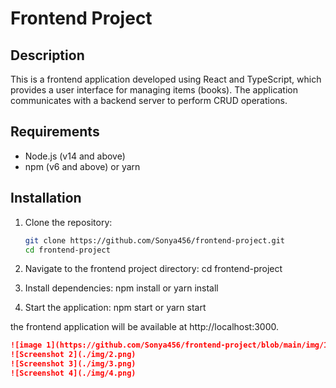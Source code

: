 # Frontend Project

## Description

This is a frontend application developed using React and TypeScript, which provides a user interface for managing items (books). The application communicates with a backend server to perform CRUD operations.

## Requirements

- Node.js (v14 and above)
- npm (v6 and above) or yarn

## Installation

1. Clone the repository:
   ```bash
   git clone https://github.com/Sonya456/frontend-project.git
   cd frontend-project

2. Navigate to the frontend project directory:
    cd frontend-project

3. Install dependencies:
    npm install 
        or 
    yarn install

4. Start the application:
    npm start
        or
    yarn start

the frontend application will be available at http://localhost:3000.


 

```markdown
![image 1](https://github.com/Sonya456/frontend-project/blob/main/img/1.png)
![Screenshot 2](./img/2.png)
![Screenshot 3](./img/3.png)
![Screenshot 4](./img/4.png)
